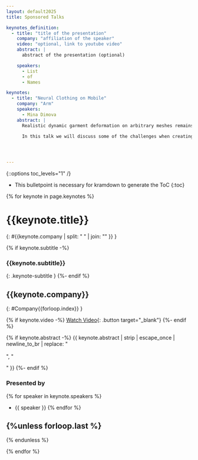 ```yaml
---
layout: default2025
title: Sponsored Talks

keynotes_definition:
  - title: "title of the presentation"
    company: "affiliation of the speaker"
    video: "optional, link to youtube video"
    abstract: |
      abstract of the presentation (optional)

    speakers:
      - List
      - of
      - Names

keynotes:
  - title: "Neural Clothing on Mobile"
    company: "Arm"
    speakers:
      - Mina Dimova
    abstract: |
      Realistic dynamic garment deformation on arbitrary meshes remains challenging, as existing Machine Learning approaches often compromise either on quality of the deformation, generalization or processing requirement. This makes dynamic garment deformation unsuitable for real-time applications on portable and handheld/mobile devices.

      In this talk we will discuss some of the challenges when creating compelling clothing behaviour for mobile and ways to address them. We will present an optimized approach using a Graph Attention Network able to predict static and dynamic cloth deformations of worn garments. Our method addresses the performance limitations of Graph Neural Networks, while taking advantage of multi-level message passing and unsupervised learning. We review the requirements for a wide adoption of neural clothing models in mobile devices and possible future directions.




---
```


{::options toc_levels="1" /}

* This bulletpoint is necessary for kramdown to generate the ToC
{:toc}


{% for keynote in page.keynotes %}

# {{keynote.title}}
{: #{{keynote.company | split: " " | join: "" }} }


{% if keynote.subtitle -%}
### {{keynote.subtitle}}
{: .keynote-subtitle }
{%- endif %}

## {{keynote.company}}
{: #Company{{forloop.index}} }

{% if keynote.video -%}
[Watch Video]({{keynote.video}}){: .button target="_blank"}
{%- endif %}

{% if keynote.abstract -%}
{{ keynote.abstract | strip | escape_once | newline_to_br | replace: "<br />
<br />
", "

" }}
{%- endif %}

### Presented by

{% for speaker in keynote.speakers %}
- {{ speaker }}
{% endfor %}

{%unless forloop.last %}
---
{% endunless %}

{% endfor %}
